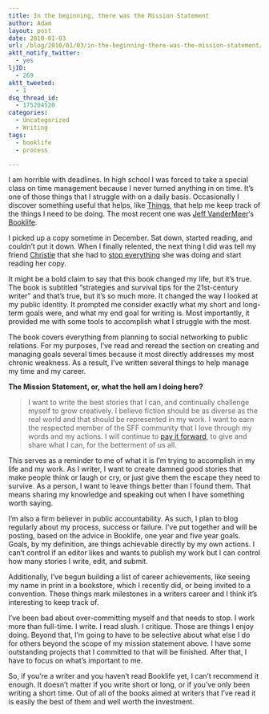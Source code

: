 ```yaml
---
title: In the beginning, there was the Mission Statement
author: Adam
layout: post
date: 2010-01-03
url: /blog/2010/01/03/in-the-beginning-there-was-the-mission-statement/
aktt_notify_twitter:
  - yes
ljID:
  - 269
aktt_tweeted:
  - 1
dsq_thread_id:
  - 175204520
categories:
  - Uncategorized
  - Writing
tags:
  - booklife
  - process

---
```

I am horrible with deadlines. In high school I was forced to take a special class on time management because I never turned anything in on time. It&#8217;s one of those things that I struggle with on a daily basis. Occasionally I discover something useful that helps, like [Things][1], that help me keep track of the things I need to be doing. The most recent one was [Jeff VanderMeer][2]&#8216;s [Booklife][3].

I picked up a copy sometime in December. Sat down, started reading, and couldn&#8217;t put it down. When I finally relented, the next thing I did was tell my friend [Christie][4] that she had to [stop everything][5] she was doing and start reading her copy.

It might be a bold claim to say that this book changed my life, but it&#8217;s true. The book is subtitled &#8220;strategies and survival tips for the 21st-century writer&#8221; and that&#8217;s true, but it&#8217;s so much more. It changed the way I looked at my public identity. It prompted me consider exactly what my short and long-term goals were, and what my end goal for writing is. Most importantly, it provided me with some tools to accomplish what I struggle with the most.

The book covers everything from planning to social networking to public relations. For my purposes, I&#8217;ve read and reread the section on creating and managing goals several times because it most directly addresses my most chronic weakness. As a result, I&#8217;ve written several things to help manage my time and my career.

**The Mission Statement, or, what the hell am I doing here?**

> I want to write the best stories that I can, and continually challenge myself to grow creatively. I believe fiction should be as diverse as the real world and that should be represented in my work. I want to earn the respected member of the SFF community that I love through my words and my actions. I will continue to [pay it forward][6], to give and share what I can, for the betterment of us all.

This serves as a reminder to me of what it is I&#8217;m trying to accomplish in my life and my work. As I writer, I want to create damned good stories that make people think or laugh or cry, or just give them the escape they need to survive. As a person, I want to leave things better than I found them. That means sharing my knowledge and speaking out when I have something worth saying.

I&#8217;m also a firm believer in public accountability. As such, I plan to blog regularly about my process, success or failure. I&#8217;ve put together and will be posting, based on the advice in Booklife, one year and five year goals. Goals, by my definition, are things achievable directly by my own actions. I can&#8217;t control if an editor likes and wants to publish my work but I can control how many stories I write, edit, and submit.

Additionally, I&#8217;ve begun building a list of career achievements, like seeing my name in print in a bookstore, which I recently did, or being invited to a convention. These things mark milestones in a writers career and I think it&#8217;s interesting to keep track of.

I&#8217;ve been bad about over-committing myself and that needs to stop. I work more than full-time. I write. I read slush. I critique. Those are things I enjoy doing. Beyond that, I&#8217;m going to have to be selective about what else I do for others beyond the scope of my mission statement above. I have some outstanding projects that I committed to that will be finished. After that, I have to focus on what&#8217;s important to me.

So, if you&#8217;re a writer and you haven&#8217;t read Booklife yet, I can&#8217;t recommend it enough. It doesn&#8217;t matter if you write short or long, or if you&#8217;ve only been writing a short time. Out of all of the books aimed at writers that I&#8217;ve read it is easily the best of them and well worth the investment.

 [1]: http://culturedcode.com/things/
 [2]: http://www.jeffvandermeer.com/
 [3]: http://booklifenow.com/
 [4]: http://inkhaven.net/
 [5]: http://inkhaven.net/2010/01/mission-statement-no-im-not-kidding/
 [6]: http://en.wikipedia.org/wiki/Pay_it_forward
